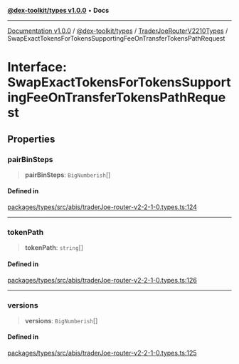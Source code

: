 [**@dex-toolkit/types v1.0.0**](../../../README.md) • **Docs**

***

[Documentation v1.0.0](../../../../../packages.md) / [@dex-toolkit/types](../../../README.md) / [TraderJoeRouterV2210Types](../README.md) / SwapExactTokensForTokensSupportingFeeOnTransferTokensPathRequest

# Interface: SwapExactTokensForTokensSupportingFeeOnTransferTokensPathRequest

## Properties

### pairBinSteps

> **pairBinSteps**: `BigNumberish`[]

#### Defined in

[packages/types/src/abis/traderJoe-router-v2-2-1-0.types.ts:124](https://github.com/niZmosis/dex-toolkit/blob/3d8b41b44787b30fbea5de3ab4737662ffb61bc8/packages/types/src/abis/traderJoe-router-v2-2-1-0.types.ts#L124)

***

### tokenPath

> **tokenPath**: `string`[]

#### Defined in

[packages/types/src/abis/traderJoe-router-v2-2-1-0.types.ts:126](https://github.com/niZmosis/dex-toolkit/blob/3d8b41b44787b30fbea5de3ab4737662ffb61bc8/packages/types/src/abis/traderJoe-router-v2-2-1-0.types.ts#L126)

***

### versions

> **versions**: `BigNumberish`[]

#### Defined in

[packages/types/src/abis/traderJoe-router-v2-2-1-0.types.ts:125](https://github.com/niZmosis/dex-toolkit/blob/3d8b41b44787b30fbea5de3ab4737662ffb61bc8/packages/types/src/abis/traderJoe-router-v2-2-1-0.types.ts#L125)
